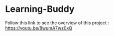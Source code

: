 # Learning-Buddy

Follow this link to see the overview of this project : https://youtu.be/8wumA7wz0xQ 
